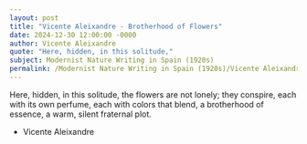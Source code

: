 ```yaml
---
layout: post
title: "Vicente Aleixandre - Brotherhood of Flowers"
date: 2024-12-30 12:00:00 -0000
author: Vicente Aleixandre
quote: "Here, hidden, in this solitude,"
subject: Modernist Nature Writing in Spain (1920s)
permalink: /Modernist Nature Writing in Spain (1920s)/Vicente Aleixandre/Vicente Aleixandre - Brotherhood of Flowers
---
```


Here, hidden, in this solitude,
the flowers are not lonely;
they conspire,
each with its own perfume,
each with colors that blend,
a brotherhood of essence,
a warm, silent fraternal plot.

- Vicente Aleixandre

